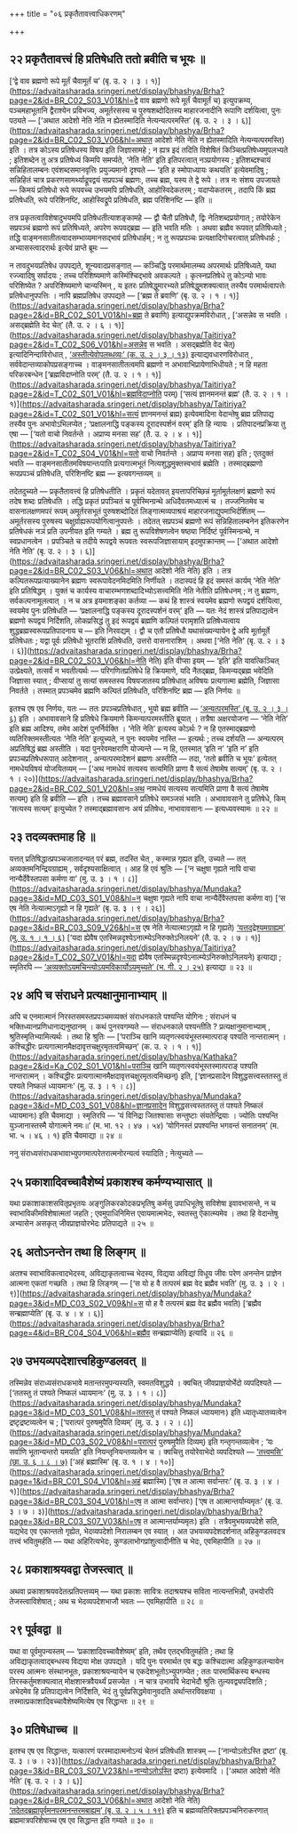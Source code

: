 +++
title = "०६ प्रकृतैतावत्त्वाधिकरणम्"

+++

## २२ प्रकृतैतावत्त्वं हि प्रतिषेधति ततो ब्रवीति च भूयः ॥

[‘द्वे वाव ब्रह्मणो रूपे मूर्तं चैवामूर्तं च’ (बृ. उ. २ । ३ । १)](https://advaitasharada.sringeri.net/display/bhashya/Brha?page=2&id=BR_C02_S03_V01&hl=द्वे वाव ब्रह्मणो रूपे मूर्तं चैवामूर्तं च) इत्युपक्रम्य, पञ्चमहाभूतानि द्वैराश्येन प्रविभज्य, अमूर्तरसस्य च पुरुषशब्दोदितस्य माहारजनादीनि रूपाणि दर्शयित्वा, पुनः पठ्यते — [‘अथात आदेशो नेति नेति न ह्येतस्मादिति नेत्यन्यत्परमस्ति’ (बृ. उ. २ । ३ । ६)](https://advaitasharada.sringeri.net/display/bhashya/Brha?page=2&id=BR_C02_S03_V06&hl=अथात आदेशो नेति नेति न ह्येतस्मादिति नेत्यन्यत्परमस्ति) इति । तत्र कोऽस्य प्रतिषेधस्य विषय इति जिज्ञासामहे ; न ह्यत्र इदं तदिति विशेषितं किञ्चित्प्रतिषेध्यमुपलभ्यते ; इतिशब्देन तु अत्र प्रतिषेध्यं किमपि समर्प्यते, ‘नेति नेति’ इति इतिपरत्वात् नञ्प्रयोगस्य ; इतिशब्दश्चायं सन्निहितालम्बनः एवंशब्दसमानवृत्तिः प्रयुज्यमानो दृश्यते — ‘इति ह स्मोपाध्यायः कथयति’ इत्येवमादिषु ; सन्निहितं चात्र प्रकरणसामर्थ्याद्रूपद्वयं सप्रपञ्चं ब्रह्मणः, तच्च ब्रह्म, यस्य ते द्वे रूपे । तत्र नः संशय उपजायते — किमयं प्रतिषेधो रूपे रूपवच्च उभयमपि प्रतिषेधति, आहोस्विदेकतरम् ; यदाप्येकतरम् , तदापि किं ब्रह्म प्रतिषेधति, रूपे परिशिनष्टि, आहोस्विद्रूपे प्रतिषेधति, ब्रह्म परिशिनष्टि — इति ॥

तत्र प्रकृतत्वाविशेषादुभयमपि प्रतिषेधतीत्याशङ्कामहे — द्वौ चैतौ प्रतिषेधौ, द्विः नेतिशब्दप्रयोगात् ; तयोरेकेन सप्रपञ्चं ब्रह्मणो रूपं प्रतिषिध्यते, अपरेण रूपवद्ब्रह्म — इति भवति मतिः । अथवा ब्रह्मैव रूपवत् प्रतिषिध्यते ; तद्धि वाङ्मनसातीतत्वादसम्भाव्यमानसद्भावं प्रतिषेधार्हम् ; न तु रूपप्रपञ्चः प्रत्यक्षादिगोचरत्वात् प्रतिषेधार्हः ; अभ्यासस्त्वादरार्थः इत्येवं प्राप्ते ब्रूमः —

न तावदुभयप्रतिषेध उपपद्यते, शून्यवादप्रसङ्गात् — कञ्चिद्धि परमार्थमालम्ब्य अपरमार्थः प्रतिषिध्यते, यथा रज्ज्वादिषु सर्पादयः ; तच्च परिशिष्यमाणे कस्मिंश्चिद्भावे अवकल्पते । कृत्स्नप्रतिषेधे तु कोऽन्यो भावः परिशिष्येत ? अपरिशिष्यमाणे चान्यस्मिन् , य इतरः प्रतिषेद्धुमारभ्यते प्रतिषेद्धुमशक्यत्वात् तस्यैव परमार्थत्वापत्तेः प्रतिषेधानुपपत्तिः । नापि ब्रह्मप्रतिषेध उपपद्यते — [‘ब्रह्म ते ब्रवाणि’ (बृ. उ. २ । १ । १)](https://advaitasharada.sringeri.net/display/bhashya/Brha?page=2&id=BR_C02_S01_V01&hl=ब्रह्म ते ब्रवाणि) इत्याद्युपक्रमविरोधात् , [‘असन्नेव स भवति । असद्ब्रह्मेति वेद चेत्’ (तै. उ. २ । ६ । १)](https://advaitasharada.sringeri.net/display/bhashya/Taitiriya?page=2&id=T_C02_S06_V01&hl=असन्नेव स भवति । असद्ब्रह्मेति वेद चेत्) इत्यादिनिन्दाविरोधात् , [‘अस्तीत्येवोपलब्धव्यः’ (क. उ. २ । ३ । १३)](https://advaitasharada.sringeri.net/display/bhashya/Kathaka?page=2&id=Ka_C02_S03_V13&hl=अस्तीत्येवोपलब्धव्यः) इत्याद्यवधारणविरोधात् , सर्ववेदान्तव्याकोपप्रसङ्गाच्च । वाङ्मनसातीतत्वमपि ब्रह्मणो न अभावाभिप्रायेणाभिधीयते ; न हि महता परिकरबन्धेन [‘ब्रह्मविदाप्नोति परम्’ (तै. उ. २ । १ । १)](https://advaitasharada.sringeri.net/display/bhashya/Taitiriya?page=2&id=T_C02_S01_V01&hl=ब्रह्मविदाप्नोति परम्) [‘सत्यं ज्ञानमनन्तं ब्रह्म’ (तै. उ. २ । १ । १)](https://advaitasharada.sringeri.net/display/bhashya/Taitiriya?page=2&id=T_C02_S01_V01&hl=सत्यं ज्ञानमनन्तं ब्रह्म) इत्येवमादिना वेदान्तेषु ब्रह्म प्रतिपाद्य तस्यैव पुनः अभावोऽभिलप्येत ; ‘प्रक्षालनाद्धि पङ्कस्य दूरादस्पर्शनं वरम्’ इति हि न्यायः । प्रतिपादनप्रक्रिया तु एषा — [‘यतो वाचो निवर्तन्ते । अप्राप्य मनसा सह’ (तै. उ. २ । ४ । १)](https://advaitasharada.sringeri.net/display/bhashya/Taitiriya?page=2&id=T_C02_S04_V01&hl=यतो वाचो निवर्तन्ते । अप्राप्य मनसा सह) इति ; एतदुक्तं भवति — वाङ्मनसातीतमविषयान्तःपाति प्रत्यगात्मभूतं नित्यशुद्धमुक्तस्वभावं ब्रह्मेति । तस्माद्ब्रह्मणो रूपप्रपञ्चं प्रतिषेधति, परिशिनष्टि ब्रह्म — इत्यवगन्तव्यम् ॥

तदेतदुच्यते — प्रकृतैतावत्त्वं हि प्रतिषेधतीति । प्रकृतं यदेतावत् इयत्तापरिच्छिन्नं मूर्तामूर्तलक्षणं ब्रह्मणो रूपं तदेष शब्दः प्रतिषेधति । तद्धि प्रकृतं प्रपञ्चितं च पूर्वस्मिन्ग्रन्थे अधिदैवतमध्यात्मं च । तज्जनितमेव च वासनालक्षणमपरं रूपम् अमूर्तरसभूतं पुरुषशब्दोदितं लिङ्गात्मव्यपाश्रयं माहारजनाद्युपमाभिर्दर्शितम् — अमूर्तरसस्य पुरुषस्य चक्षुर्ग्राह्यरूपयोगित्वानुपपत्तेः । तदेतत् सप्रपञ्चं ब्रह्मणो रूपं सन्निहितालम्बनेन इतिकरणेन प्रतिषेधकं नञं प्रति उपनीयत इति गम्यते । ब्रह्म तु रूपविशेषणत्वेन षष्ठ्या निर्दिष्टं पूर्वस्मिन्ग्रन्थे, न स्वप्रधानत्वेन । प्रपञ्चिते च तदीये रूपद्वये रूपवतः स्वरूपजिज्ञासायाम् इदमुपक्रान्तम् — [‘अथात आदेशो नेति नेति’ (बृ. उ. २ । ३ । ६)](https://advaitasharada.sringeri.net/display/bhashya/Brha?page=2&id=BR_C02_S03_V06&hl=अथात आदेशो नेति नेति) इति । तत्र कल्पितरूपप्रत्याख्यानेन ब्रह्मणः स्वरूपावेदनमिदमिति निर्णीयते । तदास्पदं हि इदं समस्तं कार्यम् ‘नेति नेति’ इति प्रतिषिद्धम् । युक्तं च कार्यस्य वाचारम्भणशब्दादिभ्योऽसत्त्वमिति नेति नेतीति प्रतिषेधनम् ; न तु ब्रह्मणः, सर्वकल्पनामूलत्वात् । न च अत्र इयमाशङ्का कर्तव्या — कथं हि शास्त्रं स्वयमेव ब्रह्मणो रूपद्वयं दर्शयित्वा, स्वयमेव पुनः प्रतिषेधति — ‘प्रक्षालनाद्धि पङ्कस्य दूरादस्पर्शनं वरम्’ इति — यतः नेदं शास्त्रं प्रतिपाद्यत्वेन ब्रह्मणो रूपद्वयं निर्दिशति, लोकप्रसिद्धं तु इदं रूपद्वयं ब्रह्मणि कल्पितं परामृशति प्रतिषेध्यत्वाय शुद्धब्रह्मस्वरूपप्रतिपादनाय च — इति निरवद्यम् । द्वौ च एतौ प्रतिषेधौ यथासंख्यन्यायेन द्वे अपि मूर्तामूर्ते प्रतिषेधतः ; यद्वा पूर्वः प्रतिषेधो भूतराशिं प्रतिषेधति, उत्तरो वासनाराशिम् । अथवा [‘नेति नेति’ (बृ. उ. २ । ३ । ६)](https://advaitasharada.sringeri.net/display/bhashya/Brha?page=2&id=BR_C02_S03_V06&hl=नेति नेति) इति वीप्सा इयम् — ‘इति’ इति यावत्किञ्चित् उत्प्रेक्ष्यते, तत्सर्वं न भवतीत्यर्थः — परिगणितप्रतिषेधे हि क्रियमाणे, यदि नैतद्ब्रह्म, किमन्यद्ब्रह्म भवेदिति जिज्ञासा स्यात् ; वीप्सायां तु सत्यां समस्तस्य विषयजातस्य प्रतिषेधात् अविषयः प्रत्यगात्मा ब्रह्मेति, जिज्ञासा निवर्तते । तस्मात् प्रपञ्चमेव ब्रह्मणि कल्पितं प्रतिषेधति, परिशिनष्टि ब्रह्म — इति निर्णयः ॥

इतश्च एष एव निर्णयः, यतः — ततः प्रपञ्चप्रतिषेधात् , भूयो ब्रह्म ब्रवीति — [‘अन्यत्परमस्ति’ (बृ. उ. २ । ३ । ६)](https://advaitasharada.sringeri.net/display/bhashya/Brha?page=2&id=BR_C02_S03_V06&hl=अन्यत्परमस्ति) इति । अभावावसाने हि प्रतिषेधे क्रियमाणे किमन्यत्परमस्तीति ब्रूयात् । तत्रैषा अक्षरयोजना — ‘नेति नेति’ इति ब्रह्म आदिश्य, तमेव आदेशं पुनर्निर्वक्ति । ‘नेति नेति’ इत्यस्य कोऽर्थः ? न हि एतस्माद्ब्रह्मणो व्यतिरिक्तमस्तीत्यतः ‘नेति नेति’ इत्युच्यते, न पुनः स्वयमेव नास्ति — इत्यर्थः ; तच्च दर्शयति — अन्यत्परम् अप्रतिषिद्धं ब्रह्म अस्तीति । यदा पुनरेवमक्षराणि योज्यन्ते — न हि, एतस्मात् ‘इति न’ ‘इति न’ इति प्रपञ्चप्रतिषेधरूपात् आदेशनात् , अन्यत्परमादेशनं ब्रह्मणः अस्तीति — तदा, ‘ततो ब्रवीति च भूयः’ इत्येतत् नामधेयविषयं योजयितव्यम् — [‘अथ नामधेयं सत्यस्य सत्यमिति प्राणा वै सत्यं तेषामेष सत्यम्’ (बृ. उ. २ । १ । २०)](https://advaitasharada.sringeri.net/display/bhashya/Brha?page=2&id=BR_C02_S01_V20&hl=अथ नामधेयं सत्यस्य सत्यमिति प्राणा वै सत्यं तेषामेष सत्यम्) इति हि ब्रवीति — इति । तच्च ब्रह्मावसाने प्रतिषेधे समञ्जसं भवति । अभावावसाने तु प्रतिषेधे, किम् ‘सत्यस्य सत्यम्’ इत्युच्येत ? तस्माद्ब्रह्मावसानः अयं प्रतिषेधः, नाभावावसानः — इत्यध्यवस्यामः ॥ २२ ॥

## २३ तदव्यक्तमाह हि ॥

यत्तत् प्रतिषिद्धात्प्रपञ्चजातादन्यत् परं ब्रह्म, तदस्ति चेत् , कस्मान्न गृह्यत इति, उच्यते — तत् अव्यक्तमनिन्द्रियग्राह्यम् , सर्वदृश्यसाक्षित्वात् । आह हि एवं श्रुतिः — [‘न चक्षुषा गृह्यते नापि वाचा नान्यैर्देवैस्तपसा कर्मणा वा’ (मु. उ. ३ । १ । ८)](https://advaitasharada.sringeri.net/display/bhashya/Mundaka?page=3&id=MD_C03_S01_V08&hl=न चक्षुषा गृह्यते नापि वाचा नान्यैर्देवैस्तपसा कर्मणा वा) [‘स एष नेति नेत्यात्माऽगृह्यो न हि गृह्यते’ (बृ. उ. ३ । ९ । २६)](https://advaitasharada.sringeri.net/display/bhashya/Brha?page=3&id=BR_C03_S09_V26&hl=स एष नेति नेत्यात्माऽगृह्यो न हि गृह्यते) [‘यत्तदद्रेश्यमग्राह्यम्’ (मु. उ. १ । १ । ६)](https://advaitasharada.sringeri.net/display/bhashya/Mundaka?page=1&id=MD_C01_S01_V06&hl=यत्तदद्रेश्यमग्राह्यम्) [‘यदा ह्येवैष एतस्मिन्नदृश्येऽनात्म्येऽनिरुक्तेऽनिलयने’ (तै. उ. २ । ७ । १)](https://advaitasharada.sringeri.net/display/bhashya/Taitiriya?page=2&id=T_C02_S07_V01&hl=यदा ह्येवैष एतस्मिन्नदृश्येऽनात्म्येऽनिरुक्तेऽनिलयने) इत्याद्या ; स्मृतिरपि — [‘अव्यक्तोऽयमचिन्त्योऽयमविकार्योऽयमुच्यते’ (भ. गी. २ । २५)](https://advaitasharada.sringeri.net/display/bhashya/Gita?page=2&id=BG_C02_V25&hl=अव्यक्तोऽयमचिन्त्योऽयमविकार्योऽयमुच्यते) इत्याद्या ॥ २३ ॥

## २४ अपि च संराधने प्रत्यक्षानुमानाभ्याम् ॥

अपि च एनमात्मानं निरस्तसमस्तप्रपञ्चमव्यक्तं संराधनकाले पश्यन्ति योगिनः ; संराधनं च भक्तिध्यानप्रणिधानाद्यनुष्ठानम् । कथं पुनरवगम्यते — संराधनकाले पश्यन्तीति ? प्रत्यक्षानुमानाभ्याम् , श्रुतिस्मृतिभ्यामित्यर्थः । तथा हि श्रुतिः — [‘पराञ्चि खानि व्यतृणत्स्वयंभूस्तस्मात्पराङ् पश्यति नान्तरात्मन् । कश्चिद्धीरः प्रत्यगात्मानमैक्षदावृत्तचक्षुरमृतत्वमिच्छन्’ (क. उ. २ । १ । १)](https://advaitasharada.sringeri.net/display/bhashya/Kathaka?page=2&id=Ka_C02_S01_V01&hl=पराञ्चि खानि व्यतृणत्स्वयंभूस्तस्मात्पराङ् पश्यति नान्तरात्मन् । कश्चिद्धीरः प्रत्यगात्मानमैक्षदावृत्तचक्षुरमृतत्वमिच्छन्) इति, [‘ज्ञानप्रसादेन विशुद्धसत्त्वस्ततस्तु तं पश्यते निष्कलं ध्यायमानः’ (मु. उ. ३ । १ । ८)](https://advaitasharada.sringeri.net/display/bhashya/Mundaka?page=3&id=MD_C03_S01_V08&hl=ज्ञानप्रसादेन विशुद्धसत्त्वस्ततस्तु तं पश्यते निष्कलं ध्यायमानः) इति चैवमाद्या । स्मृतिरपि — ‘यं विनिद्रा जितश्वासाः सन्तुष्टाः संयतेन्द्रियाः । ज्योतिः पश्यन्ति युञ्जानास्तस्मै योगात्मने नमः॥’ (म. भा. १२ । ४७ । ५४) ‘योगिनस्तं प्रपश्यन्ति भगवन्तं सनातनम्’ (म. भा. ५ । ४६ । १) इति चैवमाद्या ॥ २४ ॥

ननु संराध्यसंराधकभावाभ्युपगमात्परेतरात्मनोरन्यत्वं स्यादिति ; नेत्युच्यते —

## २५ प्रकाशादिवच्चावैशेष्यं प्रकाशश्च कर्मण्यभ्यासात् ॥

यथा प्रकाशाकाशसवितृप्रभृतयः अङ्गुलिकरकोदकप्रभृतिषु कर्मसु उपाधिभूतेषु सविशेषा इवावभासन्ते, न च स्वाभाविकीमविशेषात्मतां जहति ; एवमुपाधिनिमित्त एवायमात्मभेदः, स्वतस्तु ऐकात्म्यमेव । तथा हि वेदान्तेषु अभ्यासेन असकृत् जीवप्राज्ञयोरभेदः प्रतिपाद्यते ॥ २५ ॥

## २६ अतोऽनन्तेन तथा हि लिङ्गम् ॥

अतश्च स्वाभाविकत्वादभेदस्य, अविद्याकृतत्वाच्च भेदस्य, विद्यया अविद्यां विधूय जीवः परेण अनन्तेन प्राज्ञेन आत्मना एकतां गच्छति । तथा हि लिङ्गम् — [‘स यो ह वै तत्परमं ब्रह्म वेद ब्रह्मैव भवति’ (मु. उ. ३ । २ । ९)](https://advaitasharada.sringeri.net/display/bhashya/Mundaka?page=3&id=MD_C03_S02_V09&hl=स यो ह वै तत्परमं ब्रह्म वेद ब्रह्मैव भवति) [‘ब्रह्मैव सन्ब्रह्माप्येति’ (बृ. उ. ४ । ४ । ६)](https://advaitasharada.sringeri.net/display/bhashya/Brha?page=4&id=BR_C04_S04_V06&hl=ब्रह्मैव सन्ब्रह्माप्येति) इत्यादि ॥ २६ ॥

## २७ उभयव्यपदेशात्त्वहिकुण्डलवत् ॥

तस्मिन्नेव संराध्यसंराधकभावे मतान्तरमुपन्यस्यति, स्वमतविशुद्धये । क्वचित् जीवप्राज्ञयोर्भेदो व्यपदिश्यते — [‘ततस्तु तं पश्यते निष्कलं ध्यायमानः’ (मु. उ. ३ । १ । ८)](https://advaitasharada.sringeri.net/display/bhashya/Mundaka?page=3&id=MD_C03_S01_V08&hl=ततस्तु तं पश्यते निष्कलं ध्यायमानः) इति ध्यातृध्यातव्यत्वेन द्रष्टृद्रष्टव्यत्वेन च ; [‘परात्परं पुरुषमुपैति दिव्यम्’ (मु. उ. ३ । २ । ८)](https://advaitasharada.sringeri.net/display/bhashya/Mundaka?page=3&id=MD_C03_S02_V08&hl=परात्परं पुरुषमुपैति दिव्यम्) इति गन्तृगन्तव्यत्वेन ; ‘यः सर्वाणि भूतान्यन्तरो यमयति’ इति नियन्तृनियन्तव्यत्वेन च । क्वचित्तु तयोरेवाभेदो व्यपदिश्यते — [‘तत्त्वमसि’ (छा. उ. ६ । ८ । ७)](https://advaitasharada.sringeri.net/display/bhashya/Chandogya?page=6&id=Ch_C06_S08_V07&hl=तत्त्वमसि) [‘अहं ब्रह्मास्मि’ (बृ. उ. १ । ४ । १०)](https://advaitasharada.sringeri.net/display/bhashya/Brha?page=1&id=BR_C01_S04_V10&hl=अहं ब्रह्मास्मि) [‘एष त आत्मा सर्वान्तरः’ (बृ. उ. ३ । ४ । १)](https://advaitasharada.sringeri.net/display/bhashya/Brha?page=3&id=BR_C03_S04_V01&hl=एष त आत्मा सर्वान्तरः) [‘एष त आत्मान्तर्याम्यमृतः’ (बृ. उ. ३ । ७ । ३)](https://advaitasharada.sringeri.net/display/bhashya/Brha?page=3&id=BR_C03_S07_V03&hl=एष त आत्मान्तर्याम्यमृतः) इति । तत्रैवमुभयव्यपदेशे सति, यद्यभेद एव एकान्ततो गृह्येत, भेदव्यपदेशो निरालम्बन एव स्यात् । अत उभयव्यपदेशदर्शनात् अहिकुण्डलवदत्र तत्त्वं भवितुमर्हति — यथा अहिरित्यभेदः, कुण्डलाभोगप्रांशुत्वादीनीति च भेदः, एवमिहापीति ॥ २७ ॥

## २८ प्रकाशाश्रयवद्वा तेजस्त्वात् ॥

अथवा प्रकाशाश्रयवदेतत्प्रतिपत्तव्यम् — यथा प्रकाशः सावित्रः तदाश्रयश्च सविता नात्यन्तभिन्नौ, उभयोरपि तेजस्त्वाविशेषात् ; अथ च भेदव्यपदेशभाजौ भवतः — एवमिहापीति ॥ २८ ॥

## २९ पूर्ववद्वा ॥

यथा वा पूर्वमुपन्यस्तम् — ‘प्रकाशादिवच्चावैशेष्यम्’ इति, तथैव एतद्भवितुमर्हति ; तथा हि अविद्याकृतत्वाद्बन्धस्य विद्यया मोक्ष उपपद्यते । यदि पुनः परमार्थत एव बद्धः कश्चिदात्मा अहिकुण्डलन्यायेन परस्य आत्मनः संस्थानभूतः, प्रकाशाश्रयन्यायेन च एकदेशभूतोऽभ्युपगम्येत ; ततः पारमार्थिकस्य बन्धस्य तिरस्कर्तुमशक्यत्वात् मोक्षशास्त्रवैयर्थ्यं प्रसज्येत । न चात्र उभावपि भेदाभेदौ श्रुतिः तुल्यवद्व्यपदिशति ; अभेदमेव हि प्रतिपाद्यत्वेन निर्दिशति, भेदं तु पूर्वप्रसिद्धमेवानुवदति अर्थान्तरविवक्षया । तस्मात्प्रकाशादिवच्चावैशेष्यमित्येष एव सिद्धान्तः ॥ २९ ॥

## ३० प्रतिषेधाच्च ॥

इतश्च एष एव सिद्धान्तः, यत्कारणं परस्मादात्मनोऽन्यं चेतनं प्रतिषेधति शास्त्रम् — [‘नान्योऽतोऽस्ति द्रष्टा’ (बृ. उ. ३ । ७ । २३)](https://advaitasharada.sringeri.net/display/bhashya/Brha?page=3&id=BR_C03_S07_V23&hl=नान्योऽतोऽस्ति द्रष्टा) इत्येवमादि । [‘अथात आदेशो नेति नेति’ (बृ. उ. २ । ३ । ६)](https://advaitasharada.sringeri.net/display/bhashya/Brha?page=2&id=BR_C02_S03_V06&hl=अथात आदेशो नेति नेति) [‘तदेतद्ब्रह्मापूर्वमनपरमनन्तरमबाह्यम्’ (बृ. उ. २ । ५ । १९)](https://advaitasharada.sringeri.net/display/bhashya/Brha?page=2&id=BR_C02_S05_V19&hl=तदेतद्ब्रह्मापूर्वमनपरमनन्तरमबाह्यम्) इति च ब्रह्मव्यतिरिक्तप्रपञ्चनिराकरणात् ब्रह्ममात्रपरिशेषाच्च एष एव सिद्धान्त इति गम्यते ॥ ३० ॥
